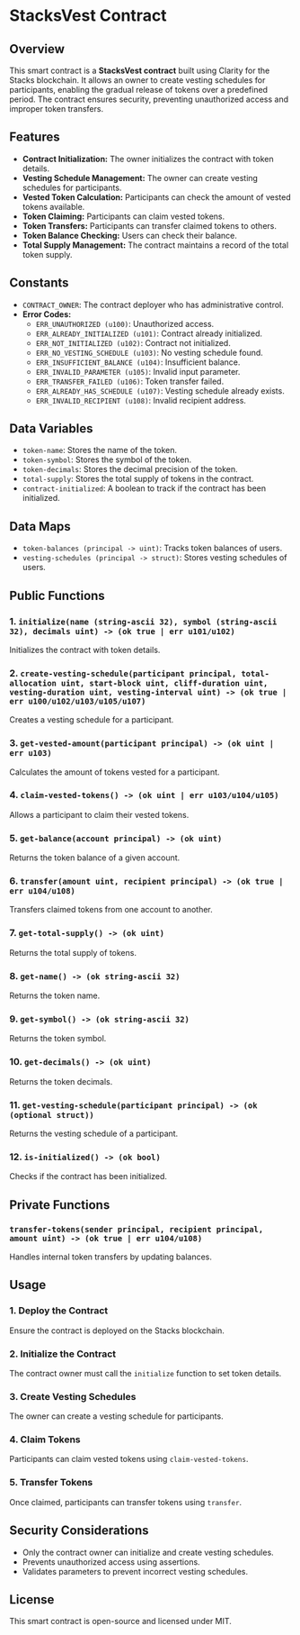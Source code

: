 # StacksVest Contract

## Overview
This smart contract is a **StacksVest contract** built using Clarity for the Stacks blockchain. It allows an owner to create vesting schedules for participants, enabling the gradual release of tokens over a predefined period. The contract ensures security, preventing unauthorized access and improper token transfers.

## Features
- **Contract Initialization:** The owner initializes the contract with token details.
- **Vesting Schedule Management:** The owner can create vesting schedules for participants.
- **Vested Token Calculation:** Participants can check the amount of vested tokens available.
- **Token Claiming:** Participants can claim vested tokens.
- **Token Transfers:** Participants can transfer claimed tokens to others.
- **Token Balance Checking:** Users can check their balance.
- **Total Supply Management:** The contract maintains a record of the total token supply.

## Constants
- `CONTRACT_OWNER`: The contract deployer who has administrative control.
- **Error Codes:**
  - `ERR_UNAUTHORIZED (u100)`: Unauthorized access.
  - `ERR_ALREADY_INITIALIZED (u101)`: Contract already initialized.
  - `ERR_NOT_INITIALIZED (u102)`: Contract not initialized.
  - `ERR_NO_VESTING_SCHEDULE (u103)`: No vesting schedule found.
  - `ERR_INSUFFICIENT_BALANCE (u104)`: Insufficient balance.
  - `ERR_INVALID_PARAMETER (u105)`: Invalid input parameter.
  - `ERR_TRANSFER_FAILED (u106)`: Token transfer failed.
  - `ERR_ALREADY_HAS_SCHEDULE (u107)`: Vesting schedule already exists.
  - `ERR_INVALID_RECIPIENT (u108)`: Invalid recipient address.

## Data Variables
- `token-name`: Stores the name of the token.
- `token-symbol`: Stores the symbol of the token.
- `token-decimals`: Stores the decimal precision of the token.
- `total-supply`: Stores the total supply of tokens in the contract.
- `contract-initialized`: A boolean to track if the contract has been initialized.

## Data Maps
- `token-balances (principal -> uint)`: Tracks token balances of users.
- `vesting-schedules (principal -> struct)`: Stores vesting schedules of users.

## Public Functions
### 1. `initialize(name (string-ascii 32), symbol (string-ascii 32), decimals uint) -> (ok true | err u101/u102)`
Initializes the contract with token details.

### 2. `create-vesting-schedule(participant principal, total-allocation uint, start-block uint, cliff-duration uint, vesting-duration uint, vesting-interval uint) -> (ok true | err u100/u102/u103/u105/u107)`
Creates a vesting schedule for a participant.

### 3. `get-vested-amount(participant principal) -> (ok uint | err u103)`
Calculates the amount of tokens vested for a participant.

### 4. `claim-vested-tokens() -> (ok uint | err u103/u104/u105)`
Allows a participant to claim their vested tokens.

### 5. `get-balance(account principal) -> (ok uint)`
Returns the token balance of a given account.

### 6. `transfer(amount uint, recipient principal) -> (ok true | err u104/u108)`
Transfers claimed tokens from one account to another.

### 7. `get-total-supply() -> (ok uint)`
Returns the total supply of tokens.

### 8. `get-name() -> (ok string-ascii 32)`
Returns the token name.

### 9. `get-symbol() -> (ok string-ascii 32)`
Returns the token symbol.

### 10. `get-decimals() -> (ok uint)`
Returns the token decimals.

### 11. `get-vesting-schedule(participant principal) -> (ok (optional struct))`
Returns the vesting schedule of a participant.

### 12. `is-initialized() -> (ok bool)`
Checks if the contract has been initialized.

## Private Functions
### `transfer-tokens(sender principal, recipient principal, amount uint) -> (ok true | err u104/u108)`
Handles internal token transfers by updating balances.

## Usage
### 1. Deploy the Contract
Ensure the contract is deployed on the Stacks blockchain.

### 2. Initialize the Contract
The contract owner must call the `initialize` function to set token details.

### 3. Create Vesting Schedules
The owner can create a vesting schedule for participants.

### 4. Claim Tokens
Participants can claim vested tokens using `claim-vested-tokens`.

### 5. Transfer Tokens
Once claimed, participants can transfer tokens using `transfer`.

## Security Considerations
- Only the contract owner can initialize and create vesting schedules.
- Prevents unauthorized access using assertions.
- Validates parameters to prevent incorrect vesting schedules.

## License
This smart contract is open-source and licensed under MIT.


